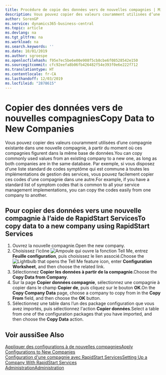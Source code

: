 ```yaml
---
title: Procédure de copie des données vers de nouvelles compagnies | Microsoft Docs
description: Vous pouvez copier des valeurs couramment utilisées d’une compagnie existante dans une nouvelle compagnie, à partir du moment où ces compagnies figurent dans la même base de données. Par exemple, si vous disposez d'une liste standard de codes symptôme qui est commune à toutes les implémentations de gestion des services, vous pouvez facilement copier ces codes d'une compagnie dans une autre.
author: SorenGP
ms.service: dynamics365-business-central
ms.topic: article
ms.devlang: na
ms.tgt_pltfrm: na
ms.workload: na
ms.search.keywords: ''
ms.date: 10/01/2019
ms.author: sgroespe
ms.openlocfilehash: f95e7ec5be6e00e908f5cb8cbe6f08528542e150
ms.sourcegitcommit: cfc92eefa8b06fb426482f54e393f0e6e222f712
ms.translationtype: HT
ms.contentlocale: fr-CA
ms.lasthandoff: 12/03/2019
ms.locfileid: "2878615"
---
```

# <a name="copy-data-to-new-companies"></a><span data-ttu-id="e7a90-104">Copier des données vers de nouvelles compagnies</span><span class="sxs-lookup"><span data-stu-id="e7a90-104">Copy Data to New Companies</span></span>
<span data-ttu-id="e7a90-105">Vous pouvez copier des valeurs couramment utilisées d’une compagnie existante dans une nouvelle compagnie, à partir du moment où ces compagnies figurent dans la même base de données.</span><span class="sxs-lookup"><span data-stu-id="e7a90-105">You can copy commonly used values from an existing company to a new one, as long as both companies are in the same database.</span></span> <span data-ttu-id="e7a90-106">Par exemple, si vous disposez d'une liste standard de codes symptôme qui est commune à toutes les implémentations de gestion des services, vous pouvez facilement copier ces codes d'une compagnie dans une autre.</span><span class="sxs-lookup"><span data-stu-id="e7a90-106">For example, if you have a standard list of symptom codes that is common to all your service management implementations, you can copy the codes easily from one company to another.</span></span>  

## <a name="to-copy-data-to-a-new-company-using-rapidstart-services"></a><span data-ttu-id="e7a90-107">Pour copier des données vers une nouvelle compagnie à l’aide de RapidStart Services</span><span class="sxs-lookup"><span data-stu-id="e7a90-107">To copy data to a new company using RapidStart Services</span></span>  
1. <span data-ttu-id="e7a90-108">Ouvrez la nouvelle compagnie.</span><span class="sxs-lookup"><span data-stu-id="e7a90-108">Open the new company.</span></span>  
2. <span data-ttu-id="e7a90-109">Choisissez l'icône ![Ampoule qui ouvre la fonction Tell Me](media/ui-search/search_small.png "Dites-moi ce que vous voulez faire"), entrez **Feuille configuration**, puis choisissez le lien associé.</span><span class="sxs-lookup"><span data-stu-id="e7a90-109">Choose the ![Lightbulb that opens the Tell Me feature](media/ui-search/search_small.png "Tell me what you want to do") icon, enter **Configuration Worksheet**, and then choose the related link.</span></span>  
3. <span data-ttu-id="e7a90-110">Sélectionnez **Copier les données à partir de la compagnie**.</span><span class="sxs-lookup"><span data-stu-id="e7a90-110">Choose the **Copy Data from Company**.</span></span>  
4. <span data-ttu-id="e7a90-111">Sur la page **Copier données compagnie**, sélectionnez une compagnie à copier dans le champ **Copier de**, puis cliquez sur le bouton **OK**.</span><span class="sxs-lookup"><span data-stu-id="e7a90-111">On the **Copy Company Data** page, choose a company to copy from in the **Copy From** field, and then choose the **OK** button.</span></span>  
5. <span data-ttu-id="e7a90-112">Sélectionnez une table dans l’un des package configuration que vous avez importés, puis sélectionnez l'action **Copier données**.</span><span class="sxs-lookup"><span data-stu-id="e7a90-112">Select a table from one of the configuration packages that you have imported, and then choose the **Copy Data** action.</span></span>

## <a name="see-also"></a><span data-ttu-id="e7a90-113">Voir aussi</span><span class="sxs-lookup"><span data-stu-id="e7a90-113">See Also</span></span>
[<span data-ttu-id="e7a90-114">Appliquer des configurations à de nouvelles compagnies</span><span class="sxs-lookup"><span data-stu-id="e7a90-114">Apply Configurations to New Companies</span></span>](admin-apply-configuration-to-new-companies.md)  
[<span data-ttu-id="e7a90-115">Configuration d'une compagnie avec RapidStart Services</span><span class="sxs-lookup"><span data-stu-id="e7a90-115">Setting Up a Company With RapidStart Services</span></span>](admin-set-up-a-company-with-rapidstart.md)  
[<span data-ttu-id="e7a90-116">Administration</span><span class="sxs-lookup"><span data-stu-id="e7a90-116">Administration</span></span>](admin-setup-and-administration.md)
